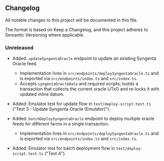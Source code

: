 ## Changelog

All notable changes to this project will be documented in this file.

The format is based on Keep a Changelog, and this project adheres to Semantic Versioning where applicable.

### Unreleased

- Added: `updateSyngentaOracle` endpoint to update an existing Syngenta Oracle feed.
  - Implementation lives in `src/endpoints/deploySyngentaOracle.ts` and is exported via `src/endpoints/index.ts` and `src/index.ts`.
  - Accepts `syngentaOracleData` and required scripts; builds a transaction that collects the current oracle UTxO and re-locks it with updated inline datum.
- Added: Emulator test for update flow in `test/deploy-script.test.ts` ("Test 3 - Update Syngenta Oracle (Emulator)").

- Added: `batchDeploySyngentaOracle` endpoint to deploy multiple oracle feeds for different farms in a single transaction. 
  - Implementation lives in `src/endpoints/deploySyngentaOracle.ts` and is exported via `src/endpoints/index.ts` and `src/index.ts`.
- Added: Emulator test for batch deployment flow in `test/deploy-script.test.ts` ("Test 4").

